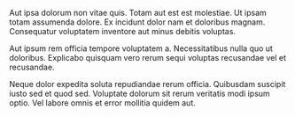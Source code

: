 Aut ipsa dolorum non vitae quis. Totam aut est est molestiae. Ut ipsam totam assumenda dolore. Ex incidunt dolor nam et doloribus magnam. Consequatur voluptatem inventore aut minus debitis voluptas.
 Aut ipsum rem officia tempore voluptatem a. Necessitatibus nulla quo ut doloribus. Explicabo quisquam vero rerum sequi voluptas recusandae vel et recusandae.
 Neque dolor expedita soluta repudiandae rerum officia. Quibusdam suscipit iusto sed et quod sed. Voluptate dolorum sit rerum veritatis modi ipsum optio. Vel labore omnis et error mollitia quidem aut.